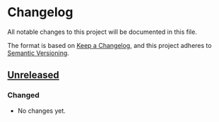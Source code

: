 # Changelog

All notable changes to this project will be documented in this file.

The format is based on [Keep a Changelog](https://keepachangelog.com/en/1.0.0),
and this project adheres to [Semantic Versioning](https://semver.org/spec/v2.0.0.html).

## [Unreleased]
### Changed

- No changes yet.

[Unreleased]: https://github.com/itnelo/reactphp-webdriver/compare/0.1.0...0.x
[0.2.0]: https://github.com/itnelo/reactphp-webdriver/compare/0.1.0..0.2.0
[0.1.0]: https://github.com/itnelo/reactphp-webdriver/releases/tag/0.1.0